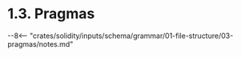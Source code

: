 <!-- This file is generated automatically by infrastructure scripts. Please don't edit by hand. -->

# 1.3. Pragmas

--8<-- "crates/solidity/inputs/schema/grammar/01-file-structure/03-pragmas/notes.md"
